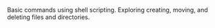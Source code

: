 Basic commands using shell scripting. Exploring creating, moving, and deleting files and directories.